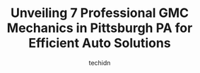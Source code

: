 ---
layout: ampstory
image: https://images.unsplash.com/photo-1513219872556-78665cfff8bb?ixlib=rb-4.0.3&ixid=MnwxMjA3fDB8MHxwaG90by1wYWdlfHx8fGVufDB8fHx8&auto=format&fit=crop&w=640&h=853&q=80
author: techidn
featured: false
description: Entrust your vehicle to the 7 best GMC Mechanic in Pittsburgh PA, USA and experience the difference they can make. With their extensive knowledge, state-of-the-art facilities, and commitment
title: Unveiling 7 Professional GMC Mechanics in Pittsburgh PA for Efficient Auto Solutions
cover:
   title: Unveiling 7 Professional GMC Mechanics in Pittsburgh PA for Efficient Auto Solutions
   subtitle: Rickpate
   background: https://images.unsplash.com/photo-1513219872556-78665cfff8bb?ixlib=rb-4.0.3&ixid=MnwxMjA3fDB8MHxwaG90by1wYWdlfHx8fGVufDB8fHx8&auto=format&fit=crop&w=640&h=853&q=80

pages: 
 - layout: thirds
   top: <h1>#1 Walters Automotive</h1>
   bottom: "<p>I had an issue with the hood latch of my car. The hood latch was faulty and the hood popped up automatically once in a while. When I called and described the issue, they </p>"
   background: https://www.knot35.com/toplist/wp-content/uploads/2023/06/best-gmc-mechanic-1-in-pittsburgh-pa-1685839085.jpeg
   backgroundblur: true
 - layout: thirds
   top: <h1>#2 AAMCO Transmissions & Total Car Care</h1>
   bottom: "<p>201 S Euclid Ave, Pittsburgh, PA 15206, United States</p>"
   background: https://www.knot35.com/toplist/wp-content/uploads/2023/06/best-gmc-mechanic-2-in-pittsburgh-pa-1685839085.jpeg
   cta:
      link: https://www.knot35.com/toplist/unveiling-7-professional-gmc-mechanics-in-pittsburgh-pa-for-efficient-auto-solutions/
      text: Unveiling 7 Professional GMC Mechanics in Pittsburgh PA for Efficient Auto Solutions
 - layout: thirds
   top: <h1>#3 Homers Service Center</h1>
   bottom: "<p>4157 Murray Ave, Pittsburgh, PA 15217, United States</p>"
   background: https://www.knot35.com/toplist/wp-content/uploads/2023/06/best-gmc-mechanic-3-in-pittsburgh-pa-1685839085.jpeg
   cta:
      link: https://www.knot35.com/toplist/unveiling-7-professional-gmc-mechanics-in-pittsburgh-pa-for-efficient-auto-solutions/
      text: Unveiling 7 Professional GMC Mechanics in Pittsburgh PA for Efficient Auto Solutions
 - layout: thirds
   top: <h1>#4 Calfos Auto Service</h1>
   bottom: "<p>101 Greenfield Ave, Pittsburgh, PA 15217, United States</p>"
   background: https://images.unsplash.com/photo-1527066579998-dbbae57f45ce?ixlib=rb-4.0.3&ixid=MnwxMjA3fDB8MHxwaG90by1wYWdlfHx8fGVufDB8fHx8&auto=format&fit=crop&w=640&h=853&q=80
   cta:
      link: https://www.knot35.com/toplist/unveiling-7-professional-gmc-mechanics-in-pittsburgh-pa-for-efficient-auto-solutions/
      text: Unveiling 7 Professional GMC Mechanics in Pittsburgh PA for Efficient Auto Solutions
 - layout: thirds
   top: <h1>#5 Apex Auto Service</h1>
   bottom: "<p>90 S 10th St, Pittsburgh, PA 15203, United States</p>"
   background: https://images.unsplash.com/photo-1547366785-564103df7e13?ixlib=rb-4.0.3&ixid=MnwxMjA3fDB8MHxwaG90by1wYWdlfHx8fGVufDB8fHx8&auto=format&fit=crop&w=640&h=853&q=80
   cta:
      link: https://www.knot35.com/toplist/unveiling-7-professional-gmc-mechanics-in-pittsburgh-pa-for-efficient-auto-solutions/
      text: Unveiling 7 Professional GMC Mechanics in Pittsburgh PA for Efficient Auto Solutions
 - layout: thirds
   top: <h1>#6 German Motor Werks</h1>
   bottom: "<p>3014 Penn Ave, Pittsburgh, PA 15201, United States</p>"
   background: https://images.unsplash.com/photo-1549241520-425e3dfc01cb?ixlib=rb-4.0.3&ixid=MnwxMjA3fDB8MHxwaG90by1wYWdlfHx8fGVufDB8fHx8&auto=format&fit=crop&w=640&h=853&q=80
   cta:
      link: https://www.knot35.com/toplist/unveiling-7-professional-gmc-mechanics-in-pittsburgh-pa-for-efficient-auto-solutions/
      text: Unveiling 7 Professional GMC Mechanics in Pittsburgh PA for Efficient Auto Solutions
 - layout: thirds
   top: <h1>#7 Bastone Auto Service</h1>
   bottom: "<p>235 1/2 Carron St, Pittsburgh, PA 15206, United States</p>"
   background: https://images.unsplash.com/photo-1510906594845-bc082582c8cc?ixlib=rb-4.0.3&ixid=MnwxMjA3fDB8MHxwaG90by1wYWdlfHx8fGVufDB8fHx8&auto=format&fit=crop&w=640&h=853&q=80
   cta:
      link: https://www.knot35.com/toplist/unveiling-7-professional-gmc-mechanics-in-pittsburgh-pa-for-efficient-auto-solutions/
      text: Unveiling 7 Professional GMC Mechanics in Pittsburgh PA for Efficient Auto Solutions
 - layout: thirds
   middle: Continue reading...
   background: https://images.unsplash.com/photo-1620421680010-0766ff230392?ixlib=rb-4.0.3&ixid=MnwxMjA3fDB8MHxwaG90by1wYWdlfHx8fGVufDB8fHx8&auto=format&fit=crop&w=640&h=853&q=80
   cta:
      link: https://www.knot35.com/toplist/unveiling-7-professional-gmc-mechanics-in-pittsburgh-pa-for-efficient-auto-solutions/
      text: Unveiling 7 Professional GMC Mechanics in Pittsburgh PA for Efficient Auto Solutions
      
---